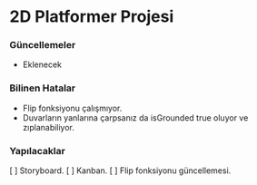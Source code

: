 # 2D Platformer Projesi

### Güncellemeler

* Eklenecek


### Bilinen Hatalar

* Flip fonksiyonu çalışmıyor.
* Duvarların yanlarına çarpsanız da isGrounded true oluyor ve zıplanabiliyor.


### Yapılacaklar
[ ] Storyboard.
[ ] Kanban.
[ ] Flip fonksiyonu güncellemesi.
